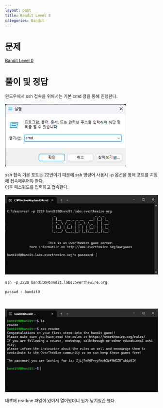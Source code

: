 ```yaml
---
layout: post
title: Bandit Level 0
categories: Bandit
---
```


# 문제

[Bandit Level 0](https://overthewire.org/wargames/bandit/bandit0.html)

# 풀이 및 정답

윈도우에서 ssh 접속을 위해서는 기본 cmd 창을 통해 진행한다.<br><br>
![](/assets/images/posts/2025-05-20-bandit0/0.png)

ssh 접속 기본 포트는 22번이기 때문에 ssh 명령어 사용시 -p 옵션을 통해 포트를 지정해 접속해주어야 한다.<br>
이후 패스워드를 입력하고 접속한다.
<br><br>
![](/assets/images/posts/2025-05-20-bandit0/1.png)
``` windows-command
ssh -p 2220 bandit0@bandit.labs.overthewire.org
```

`passwd : bandit0`

<br><br>
![](/assets/images/posts/2025-05-20-bandit0/2.png)

내부에 readme 파일이 있어서 열어봤더니 뭔가 담겨있긴 했다.